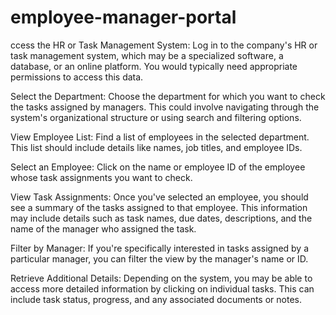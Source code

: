 # employee-manager-portal


ccess the HR or Task Management System: Log in to the company's HR or task management system, which may be a specialized software, a database, or an online platform. You would typically need appropriate permissions to access this data.

Select the Department: Choose the department for which you want to check the tasks assigned by managers. This could involve navigating through the system's organizational structure or using search and filtering options.

View Employee List: Find a list of employees in the selected department. This list should include details like names, job titles, and employee IDs.

Select an Employee: Click on the name or employee ID of the employee whose task assignments you want to check.

View Task Assignments: Once you've selected an employee, you should see a summary of the tasks assigned to that employee. This information may include details such as task names, due dates, descriptions, and the name of the manager who assigned the task.

Filter by Manager: If you're specifically interested in tasks assigned by a particular manager, you can filter the view by the manager's name or ID.

Retrieve Additional Details: Depending on the system, you may be able to access more detailed information by clicking on individual tasks. This can include task status, progress, and any associated documents or notes.
